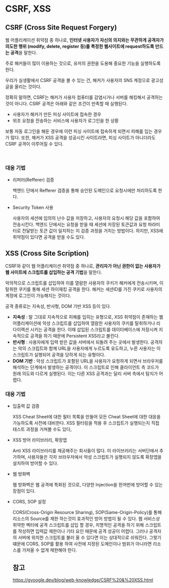 # CSRF, XSS


## CSRF (Cross Site Request Forgery)

웹 어플리케이션 취약점 중 하나로, **인터넷 사용자가 자신의 의지와는 무관하게 공격자가 의도한 행위 (modify, delete, register 등)를 특정한 웹사이트에 request하도록 만드는 공격**을 말한다.

주로 해커들이 많이 이용하는 것으로, 유저의 권한을 도용해 중요한 기능을 실행하도록 한다. 

우리가 실생활에서 CSRF 공격을 볼 수 있는 건, 해커가 사용자의 SNS 계정으로 광고성 글을 올리는 것이다.

정확히 말하면, CSRF는 해커가 사용자 컴퓨터를 감염시거나 서버를 해킹해서 공격하는 것이 아니다. CSRF 공격은 아래와 같은 조건이 만족할 때 실행된다.

- 사용자가 해커가 만든 피싱 사이트에 접속한 경우
- 위조 요청을 전송하는 서비스에 사용자가 로그인을 한 상황

보통 자동 로그인을 해둔 경우에 이런 피싱 사이트에 접속하게 되면서 피해를 입는 경우가 많다. 또한, 해커가 XSS 공격을 성공시킨 사이트라면, 피싱 사이트가 아니더라도 CSRF 공격이 이루어질 수 있다.

<br>

### 대응 기법

- 리퍼러(Refferer) 검증

  백엔드 단에서 Refferer 검증을 통해 승인된 도메인으로 요청시에만 처리하도록 한다.

- Security Token 사용

  사용자의 세션에 임의의 난수 값을 저장하고, 사용자의 요청시 해당 값을 포함하여 전송시킨다. 백엔드 단에서는 요청을 받을 때 세션에 저장된 토큰값과 요청 파라미터로 전달받는 토큰 값이 일치하는 지 검증 과정을 거치는 방법이다. 하지만, XSS에 취약점이 있다면 공격을 받을 수도 있다.

## XSS (Cross Site Scription)

CSRF와 같이 웹 어플리케이션 취약점 중 하나로, **관리자가 아닌 권한이 없는 사용자가 웹 사이트에 스크립트를 삽입하는 공격 기법**을 말한다.

악의적으로 스크립트를 삽입하여 이를 열람한 사용자의 쿠키가 해커에게 전송시키며, 이 탈취한 쿠키를 통해 세션 하이재킹 공격을 한다. 해커는 세션ID를 가진 쿠키로 사용자의 계정에 로그인이 가능해지는 것이다.

공격 종류로는 지속성, 반사형, DOM 기반 XSS 등이 있다.

- **지속성** : 말 그대로 지속적으로 피해를 입히는 유형으로, XSS 취약점이 존재하는 웹 어플리케이션에 악성 스크립트를 삽입하여 열람한 사용자의 쿠키를 탈취하거나 리다이렉션 시키는 공격을 한다. 이때 삽입된 스크립트를 데이터베이스에 저장시켜 지속적으로 공격을 하기 때문에 Persistent XSS라고 불린다.
- **반사형** : 사용자에게 입력 받은 값을 서버에서 되돌려 주는 곳에서 발생한다. 공격자는 악의 스크립트와 함께 URL을 사용자에게 누르도록 유도하고, 누른 사용자는 이 스크립트가 실행되어 공격을 당하게 되는 유형이다.
- **DOM 기반** : 악성 스크립트가 포함된 URL을 사용자가 요청하게 되면서 브라우저를 해석하는 단계에서 발생하는 공격이다. 이 스크립트로 인해 클라이언트 측 코드가 원래 의도와 다르게 실행된다. 이는 다른 XSS 공격과는 달리 서버 측에서 탐지가 어렵다.

### 대응 기법

- 입출력 값 검증

  XSS Cheat Sheet에 대한 필터 목록을 만들어 모든 Cheat Sheet에 대한 대응을 가능하도록 사전에 대비한다. XSS 필터링을 적용 후 스크립트가 실행되는지 직접 테스트 과정을 거쳐볼 수도 있다,

- XSS 방어 라이브러리, 확장앱 

  Anti XSS 라이브러리를 제공해주는 회사들이 많다. 이 라이브러리는 서버단에서 추가하며, 사용자들은 각자 브라우저에서 악성 스크립트가 실행되지 않도록 확장앱을 설치하여 방어할 수 있다.

- 웹 방화벽

  웹 방화벽은 웹 공격에 특화된 것으로, 다양한 Injection을 한꺼번에 방어할 수 있는 장점이 있다.

- CORS, SOP 설정
  
  CORS(Cross-Origin Resource Sharing), SOP(Same-Origin-Policy)를 통해 리소스의 Source를 제한 하는것이 효과적인 방어 방법이 될 수 있다. 웹 서비스상 취약한 벡터에 공격 스크립트를 삽입 할 경우, 치명적인 공격을 하기 위해 스크립트를 작성하면 입력값 제한이나 기타 요인 때문에 공격 성공이 어렵다. 그러나 공격자의 서버에 위치한 스크립트를 불러 올 수 있다면 이는 상대적으로 쉬워진다. 그렇기 떄문에 CORS, SOP를 활용 하여 사전에 지정된 도메인이나 범위가 아니라면 리소스를 가져올 수 없게 제한해야 한다.
  
  ## 참고
  
  https://gyoogle.dev/blog/web-knowledge/CSRF%20&%20XSS.html

